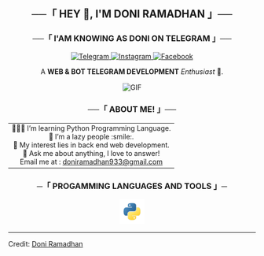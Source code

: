 <h2 align="center">
    ──「 HEY 👋, I'M DONI RAMADHAN 」──
</h2>
<h3 align="center">
    ──「 I'AM KNOWING AS DONI ON TELEGRAM 」──
</h3>

<p align="center">
    <a href="https://t.me/shshtst"> 
        <img src="https://img.shields.io/badge/My-Telegram-blue?style=for-the-badge&logo=telegram" alt="Telegram" /> 
    </a>
    <a href="https://www.instagram.com/im_donn93/"> 
        <img src="https://img.shields.io/badge/My-Instagram-red?style=for-the-badge&logo=instagram" alt="Instagram" /> 
    </a>
    <a href="https://web.facebook.com/ImDonn/"> 
        <img src="https://img.shields.io/badge/My-Facebook-darkblue?style=for-the-badge&logo=facebook" alt="Facebook" /> 
    </a>
</p>

<p align="center">
A <b>WEB & BOT TELEGRAM DEVELOPMENT</b> <i>Enthusiast</i> 🚀.
</p>

 
<p align="center">
  <img align="center" alt="GIF" src="https://i.postimg.cc/QtLnbHqK/Cheery-Separate-Goldeneye.gif" />
</p>


<h3 align="center">
    ──「 ABOUT ME! 」──
</h3>

<table align="center" style="table-layout: fixed; width: 100%;">
  <tbody>
    <tr valign="top">
      <td align="center">
        👨🏽‍💻 I’m learning Python Programming Language.<br>
        🌱 I’m a lazy people :smile:.<br>
        🤔 My interest lies in back end web development.<br>
        💬 Ask me about anything, I love to answer!<br>
        Email me at : <a href="doniramadhan933@gmail.com">doniramadhan933@gmail.com</a><br>
      </td>
    </tr>
  </tbody>
</table>


<h3 align="center">
    ─「 PROGAMMING LANGUAGES AND TOOLS 」─
</h3>

<p align="center">
<code><img height="50" src="https://raw.githubusercontent.com/github/explore/80688e429a7d4ef2fca1e82350fe8e3517d3494d/topics/python/python.png"></code>


----
Credit: [Doni Ramadhan](https://github.com/xsyn1100)

